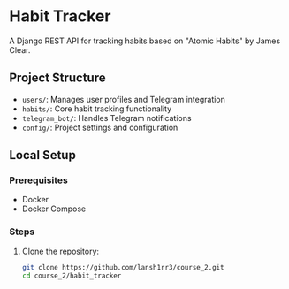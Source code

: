 # Habit Tracker

A Django REST API for tracking habits based on "Atomic Habits" by James Clear.

## Project Structure

- `users/`: Manages user profiles and Telegram integration
- `habits/`: Core habit tracking functionality
- `telegram_bot/`: Handles Telegram notifications
- `config/`: Project settings and configuration

## Local Setup

### Prerequisites

- Docker
- Docker Compose

### Steps

1. Clone the repository:
   ```bash
   git clone https://github.com/lansh1rr3/course_2.git
   cd course_2/habit_tracker
